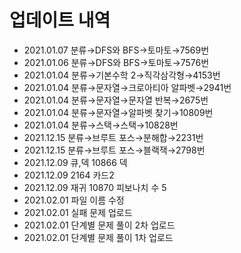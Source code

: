 # 업데이트 내역 
- 2021.01.07 분류→DFS와 BFS→토마토→7569번
- 2021.01.06 분류→DFS와 BFS→토마토→7576번
- 2021.01.04 분류→기본수학 2→직각삼각형→4153번
- 2021.01.04 분류→문자열→크로아티아 알파벳→2941번
- 2021.01.04 분류→문자열→문자열 반복→2675번
- 2021.01.04 분류→문자열→알파벳 찾기→10809번
- 2021.01.04 분류→스택→스택→10828번
- 2021.12.15 분류→브루트 포스→분해합→2231번
- 2021.12.15 분류→브루트 포스→블랙잭→2798번
- 2021.12.09 큐,덱 10866 덱
- 2021.12.09 2164 카드2
- 2021.12.09 재귀 10870 피보나치 수 5
- 2021.02.01 파일 이름 수정
- 2021.02.01 실패 문제 업로드
- 2021.02.01 단계별 문제 풀이 2차 업로드
- 2021.02.01 단계별 문제 풀이 1차 업로드
